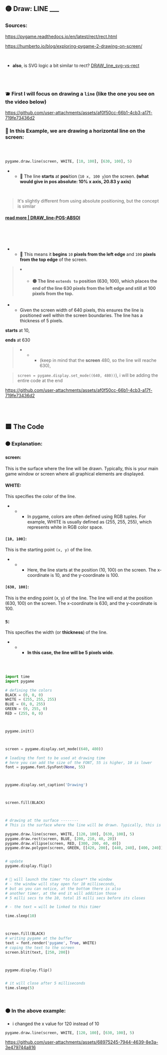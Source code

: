 
## 🟡 Draw: LINE  ___

### Sources:

https://pygame.readthedocs.io/en/latest/rect/rect.html

https://humberto.io/blog/exploring-pygame-2-drawing-on-screen/

<br>

- **also**, is SVG logic a bit similar to rect? [DRAW_line_svg-vs-rect](./z_DRAW_line_svg-vs-rect_.md)


<br>
<br>

### 🫐 First I will focus on drawing a `line` (like the one you see on the video below)

https://github.com/user-attachments/assets/af0f50cc-66b1-4cb3-a17f-719fe73436d2




### 🍊 In this Example, we are drawing a horizontal line on the screen:

<br>

```python

pygame.draw.line(screen, WHITE, [10, 100], [630, 100], 5)


```


- -  🍊 The line **starts** at **pos**ition (`10 x, 100 y`)on the screen.  **(what would give in pos absolute: 10% x axis, 20.83 y axis)**

<br>

>It's slightly different from using absolute positioning, but the concept is similar

#### [read more | DRAW_line-POS-ABSOl](./z_DRAW_line-POS-ABSOl_1.md)

<br>
<br>
<br>

- - 🍊 This means it **begins** `10` **pixels from the left edge** and `100` **pixels from the top edge** of the screen.




> - - #### 🟤 The line `extends to` position (630, 100), which places the end of the line 630 pixels from the left edge and still at 100 pixels from the top.

- -  Given the screen width of 640 pixels, this ensures the line is positioned well within the screen boundaries.
The line has a thickness of 5 pixels.

**starts** at 10,

**ends** at 630

>- - - (keep in mind that the **screen** 480, so the line will reache 630),

>`screen = pygame.display.set_mode((640, 480))`), i will be adding the entire code at the end



https://github.com/user-attachments/assets/af0f50cc-66b1-4cb3-a17f-719fe73436d2


<br>

<br>

## 🟦 The Code

### 🟠 Explanation:

#### screen:

This is the surface where the line will be drawn. Typically, this is your main game window or screen where all graphical elements are displayed.

#### WHITE:

This specifies the color of the line.

- - - In pygame, colors are often defined using RGB tuples. For example, WHITE is usually defined as (255, 255, 255), which represents white in RGB color space.


#### `[10, 100]`:

This is the starting point `(x, y)` of the line.

- - - Here, the line starts at the position (10, 100) on the screen. The x-coordinate is 10, and the y-coordinate is 100.


#### `[630, 100]`:

This is the ending point (x, y) of the line. The line will end at the position (630, 100) on the screen. The x-coordinate is 630, and the y-coordinate is 100.


### `5`:

This specifies the width (or **thickness**) of the line.

 - - - **In this case, the line will be 5 pixels wide**.



<br>
<br>

```python
import time
import pygame

# defining the colors
BLACK = (0, 0, 0)
WHITE = (255, 255, 255)
BLUE = (0, 0, 255)
GREEN = (0, 255, 0)
RED = (255, 0, 0)



pygame.init()



screen = pygame.display.set_mode((640, 480))

# loading the font to be used at drawing time
# here you can add the size of the FONT, 55 is higher, 10 is lower
font = pygame.font.SysFont(None, 55)



pygame.display.set_caption('Drawing')



screen.fill(BLACK)



# drawing at the surface --------
# This is the surface where the line will be drawn. Typically, this is your main game window or screen where all graphical elements are displayed.

pygame.draw.line(screen, WHITE, [120, 100], [630, 100], 5)
pygame.draw.rect(screen, BLUE, [200, 210, 40, 20])
pygame.draw.ellipse(screen, RED, [300, 200, 40, 40])
pygame.draw.polygon(screen, GREEN, [[420, 200], [440, 240], [400, 240]])


# update
pygame.display.flip()


# 🔴 will launch the timer *to close** the window
# - the window will stay open for 10 milliseconds,
# but as you can notice, at the bottom there is also
# another timer, at the end it will addition those
# 5 milli secs to the 10, total 15 milli secs before its closes

# - the text = will be linked to this timer

time.sleep(10)



screen.fill(BLACK)
# writing pygame at the buffer
text = font.render('pygame', True, WHITE)
# coping the text to the screen
screen.blit(text, [250, 200])



pygame.display.flip()


# it will close after 5 milliseconds
time.sleep(5)

```

<br>

### 🟠 In the above example:

- i changed the x value for 120 instead of 10

```python
pygame.draw.line(screen, WHITE, [120, 100], [630, 100], 5)
```


https://github.com/user-attachments/assets/68975245-7944-4639-8e3a-3e479744a816



